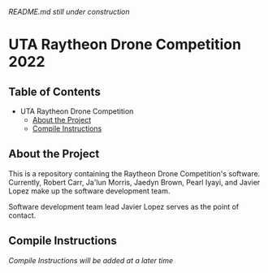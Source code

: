 *README.md still under construction*
# UTA Raytheon Drone Competition 2022

## Table of Contents
- UTA Raytheon Drone Competition
  * [About the Project](#about-the-project)
  * [Compile Instructions](#compile-instructions)

## About the Project
This is a repository containing the Raytheon Drone Competition's software. Currently, Robert Carr, Ja'lun Morris, Jaedyn Brown, Pearl Iyayi, and Javier Lopez make up the software development team.

Software development team lead Javier Lopez serves as the point of contact.

## Compile Instructions
*Compile Instructions will be added at a later time*
